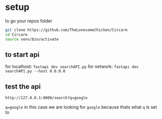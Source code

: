 # setup
to go your repos folder
```bash
git clone https://github.com/TheLonesomeChicken/Circare
cd Circare
source venv/bin/activate
```

## to start api
for localhost:
`fastapi dev searchAPI.py`
for network:
`fastapi dev searchAPI.py --host 0.0.0.0`

## test the api
`http://127.0.0.1:8000/search?q=google`

`q=google` in this case we are looking for `google` because thats what `q` is set to
